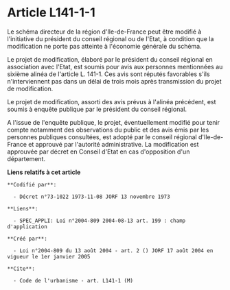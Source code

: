 # Article L141-1-1

Le schéma directeur de la région d'Ile-de-France peut être modifié à l'initiative du président du conseil régional ou de
l'Etat, à condition que la modification ne porte pas atteinte à l'économie générale du schéma.

Le projet de modification, élaboré par le président du conseil régional en association avec l'Etat, est soumis pour avis aux
personnes mentionnées au sixième alinéa de l'article L. 141-1. Ces avis sont réputés favorables s'ils n'interviennent pas
dans un délai de trois mois après transmission du projet de modification.

Le projet de modification, assorti des avis prévus à l'alinéa précédent, est soumis à enquête publique par le président du
conseil régional.

A l'issue de l'enquête publique, le projet, éventuellement modifié pour tenir compte notamment des observations du public et
des avis émis par les personnes publiques consultées, est adopté par le conseil régional d'Ile-de-France et approuvé par
l'autorité administrative. La modification est approuvée par décret en Conseil d'Etat en cas d'opposition d'un département.

**Liens relatifs à cet article**

	**Codifié par**:

	  - Décret n°73-1022 1973-11-08 JORF 13 novembre 1973

	**Liens**:

	  - SPEC_APPLI: Loi n°2004-809 2004-08-13 art. 199 : champ d'application

	**Créé par**:

	  - Loi n°2004-809 du 13 août 2004 - art. 2 () JORF 17 août 2004 en vigueur le 1er janvier 2005

	**Cite**:

	  - Code de l'urbanisme - art. L141-1 (M)
